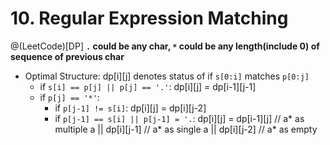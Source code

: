# 10. Regular Expression Matching
@(LeetCode)[DP]
**`.` could be any char, `*` could be any length(include 0) of sequence of previous char**
- Optimal Structure: dp[i][j] denotes status of  if `s[0:i]` matches `p[0:j]`
	- if `s[i] == p[j] || p[j] == '.'`: dp[i][j] = dp[i-1][j-1]
	- if `p[j] == '*'`:
		- if `p[j-1] != s[i]`: dp[i][j] = dp[i][j-2]
		- if `p[j-1] == s[i] || p[j-1] = '.`: 
			dp[i][j] = dp[i-1][j] // a* as multiple a
												  || dp[i][j-1] // a* as single a
												  || dp[i][j-2] // a* as empty
